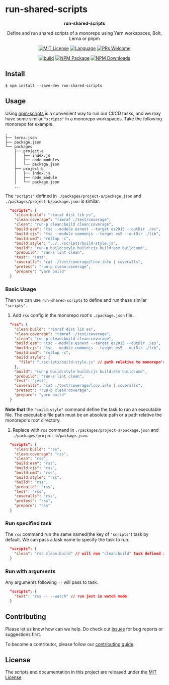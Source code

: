 # run-shared-scripts

<p align="center"><strong>run-shared-scripts</strong></p>
<p align="center">Define and run shared scripts of a monorepo using Yarn workspaces, Bolt, Lerna or pnpm</p>

<p align="center">
<a href="/LICENSE"><img src="https://img.shields.io/github/license/bubkoo/run-shared-scripts?style=flat-square" alt="MIT License"></a>
<a href="https://www.typescriptlang.org"><img alt="Language" src="https://img.shields.io/badge/language-TypeScript-blue.svg?style=flat-square"></a>
<a href="https://github.com/bubkoo/run-shared-scripts/pulls"><img alt="PRs Welcome" src="https://img.shields.io/badge/PRs-Welcome-brightgreen.svg?style=flat-square"></a>
</p>

<p align="center">
<a href="https://github.com/bubkoo/run-shared-scripts/actions/workflows/ci.yml"><img alt="build" src="https://img.shields.io/github/workflow/status/bubkoo/run-shared-scripts/%F0%9F%91%B7%E3%80%80CI/master?logo=github&style=flat-square"></a>
<a href="https://www.npmjs.com/package/run-shared-scripts"><img alt="NPM Package" src="https://img.shields.io/npm/v/run-shared-scripts.svg?style=flat-square"></a>
<a href="https://www.npmjs.com/package/run-shared-scripts"><img alt="NPM Downloads" src="https://img.shields.io/npm/dm/run-shared-scripts?logo=npm&style=flat-square"></a>
</p>

## Install
```shell
$ npm install --save-dev run-shared-scripts
```

## Usage

Using [npm-scripts](https://docs.npmjs.com/misc/scripts) is a convenient way to run our CI/CD tasks, and we may have some similar `"scripts"` in a monorepo workspaces. Take the following monorepo for example.

```
.
├── lerna.json
├── package.json
└── packages
    ├── project-a
    │   ├── index.js
    │   ├── node_modules
    │   └── package.json
    ├── project-b
    │   ├── index.js
    │   ├── node_module
    │   └── package.json
    ...
```

The `"scripts"` defined in `./packages/project-a/package.json` and `./packages/project-b/package.json` is similar.

```json
  "scripts": {
    "clean:build": "rimraf dist lib es",
    "clean:coverage": "rimraf ./test/coverage",
    "clean": "run-p clean:build clean:coverage",
    "build:esm": "tsc --module esnext --target es2015 --outDir ./es",
    "build:cjs": "tsc --module commonjs --target es5 --outDir ./lib",
    "build:umd": "rollup -c",
    "build:style": "../../scripts/build-style.js",
    "build": "run-p build:style build:cjs build:esm build:umd",
    "prebuild": "run-s lint clean",
    "test": "jest",
    "coveralls": "cat ./test/coverage/lcov.info | coveralls",
    "pretest": "run-p clean:coverage",
    "prepare": "yarn build"
  }
```

### Basic Usage

Then we can use `run-shared-scripts` to define and run these similar `"scripts"`.

1. Add `rss` config in the monorepo root's `./package.json` file.
   
```json
  "rss": {
    "clean:build": "rimraf dist lib es",
    "clean:coverage": "rimraf ./test/coverage",
    "clean": "run-p clean:build clean:coverage",
    "build:esm": "tsc --module esnext --target es2015 --outDir ./es",
    "build:cjs": "tsc --module commonjs --target es5 --outDir ./lib",
    "build:umd": "rollup -c",
    "build:style": { 
      "file": "./scripts/build-style.js" // path relative to monorepo's root directory
    },
    "build": "run-p build:style build:cjs build:esm build:umd",
    "prebuild": "run-s lint clean",
    "test": "jest",
    "coveralls": "cat ./test/coverage/lcov.info | coveralls",
    "pretest": "run-p clean:coverage",
    "prepare": "yarn build"
  }
```

**Note that** the `"build:style"` command define the task to run an executable file. The executable file path must be an absolute path or a path relative the monorepo's root directory.

1. Replace with `rss` command in `./packages/project-a/package.json` and `./packages/project-b/package.json`.

```json
  "scripts": {
    "clean:build": "rss",
    "clean:coverage": "rss",
    "clean": "rss",
    "build:esm": "rss",
    "build:cjs": "rss",
    "build:umd": "rss",
    "build:style": "rss",
    "build": "rss",
    "prebuild": "rss",
    "test": "rss",
    "coveralls": "rss",
    "pretest": "rss",
    "prepare": "rss"
  }
```

### Run specified task

The `rss` command run the same named(the key of `"scripts"`) task by default. We can pass a task name to specify the task to run.

```json
  "scripts": {
    "clean": "rss clean:build" // will run "clean:build" task defined in the "rss" config
  }
```

### Run with arguments

Any arguments following `--` will pass to task.

```json
  "scripts": {
    "test": "rss -- --watch" // run jest in watch mode
  }
```

## Contributing

Please let us know how can we help. Do check out [issues](https://github.com/bubkoo/run-shared-scripts/issues) for bug reports or suggestions first.

To become a contributor, please follow our [contributing guide](/CONTRIBUTING.md).

<!-- <a href="https://github.com/bubkoo/run-shared-scripts/graphs/contributors">
  <img src="/CONTRIBUTORS.svg" alt="Contributors" width="740" />
</a> -->


## License

The scripts and documentation in this project are released under the [MIT License](LICENSE)
